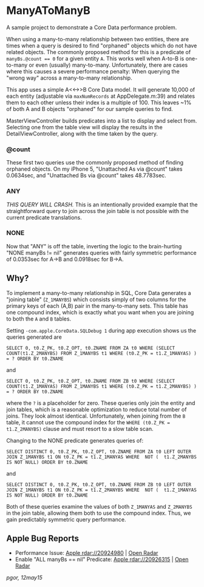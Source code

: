 # ManyAToManyB

A sample project to demonstrate a Core Data performance problem.

When using a many-to-many relationship between two entities, there are times when a query is desired to find "orphaned" objects which do not have related objects. The commonly proposed method for this is a predicate of `manyBs.@count == 0` for a given entity `A`. This works well when A-to-B is one-to-many or even (usually) many-to-many. Unfortunately, there are cases where this causes a severe performance penalty: When querying the "wrong way" across a many-to-many relationship.

This app uses a simple A<<->>B Core Data model. It will generate 10,000 of each entity (adjustable via `maxNumRecords` at AppDelegate.m:39) and relates them to each other unless their index is a multiple of 100. This leaves ~1% of both A and B objects "orphaned" for our sample queries to find.

MasterViewController builds predicates into a list to display and select from. Selecting one from the table view will display the results in the DetailViewController, along with the time taken by the query.

### @count

These first two queries use the commonly proposed method of finding orphaned objects. On my iPhone 5, "Unattached As via @count" takes 0.0634sec, and "Unattached Bs via @count" takes 48.7783sec.

### ANY

*THIS QUERY WILL CRASH.* This is an intentionally provided example that the straightforward query to join across the join table is not possible with the current predicate translations.

### NONE

Now that "ANY" is off the table, inverting the logic to the brain-hurting "NONE manyBs != nil" generates queries with fairly symmetric performance of 0.0353sec for A->B and 0.0918sec for B->A.

## Why?

To implement a many-to-many relationship in SQL, Core Data generates a "joining table" (`Z_1MANYBS`) which consists simply of two columns for the primary keys of each (A,B) pair in the many-to-many sets. This table has one compound index, which is exactly what you want when you are joining to both the `A` and `B` tables.

Setting `-com.apple.CoreData.SQLDebug 1` during app execution shows us the queries generated are

```
SELECT 0, t0.Z_PK, t0.Z_OPT, t0.ZNAME FROM ZA t0 WHERE (SELECT COUNT(t1.Z_2MANYBS) FROM Z_1MANYBS t1 WHERE (t0.Z_PK = t1.Z_1MANYAS) ) = ? ORDER BY t0.ZNAME
```

and

```
SELECT 0, t0.Z_PK, t0.Z_OPT, t0.ZNAME FROM ZB t0 WHERE (SELECT COUNT(t1.Z_1MANYAS) FROM Z_1MANYBS t1 WHERE (t0.Z_PK = t1.Z_2MANYBS) ) = ? ORDER BY t0.ZNAME
```

where the `?` is a placeholder for zero. These queries only join the entity and join tables, which is a reasonable optimization to reduce total number of joins. They look almost identical. Unfortunately, when joining from the `B` table, it cannot use the compound index for the `WHERE (t0.Z_PK = t1.Z_2MANYBS)` clause and must resort to a slow table scan.

Changing to the NONE predicate generates queries of:

```
SELECT DISTINCT 0, t0.Z_PK, t0.Z_OPT, t0.ZNAME FROM ZA t0 LEFT OUTER JOIN Z_1MANYBS t1 ON t0.Z_PK = t1.Z_1MANYAS WHERE  NOT (  t1.Z_2MANYBS IS NOT NULL) ORDER BY t0.ZNAME
```

and 

```
SELECT DISTINCT 0, t0.Z_PK, t0.Z_OPT, t0.ZNAME FROM ZB t0 LEFT OUTER JOIN Z_1MANYBS t1 ON t0.Z_PK = t1.Z_2MANYBS WHERE  NOT (  t1.Z_1MANYAS IS NOT NULL) ORDER BY t0.ZNAME
```

Both of these queries examine the values of both `Z_1MANYAS` and `Z_2MANYBS` in the join table, allowing them both to use the compound index. Thus, we gain predictably symmetric query performance.


## Apple Bug Reports

* Performance Issue: [Apple rdar://20924980](rdar://20924980) | [Open Radar]()
* Enable "ALL manyBs == nil" Predicate: [Apple rdar://20926315](rdar://20926315) | [Open Radar]()


*pgor, 12may15*

